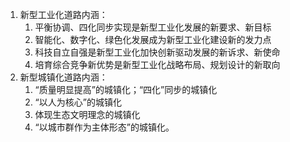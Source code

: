 1. 新型工业化道路内涵：
   1. 平衡协调、四化同步实现是新型工业化发展的新要求、新目标
   2. 智能化、数字化、绿色化发展成为新型工业化建设新的发力点
   3. 科技自立自强是新型工业化加快创新驱动发展的新诉求、新使命
   4. 培育综合竞争新优势是新型工业化战略布局、规划设计的新取向
2. 新型城镇化道路内涵：
   1. “质量明显提高”的城镇化；“四化”同步的城镇化
   2. “以人为核心”的城镇化
   3. 体现生态文明理念的城镇化
   4. “以城市群作为主体形态”的城镇化。
